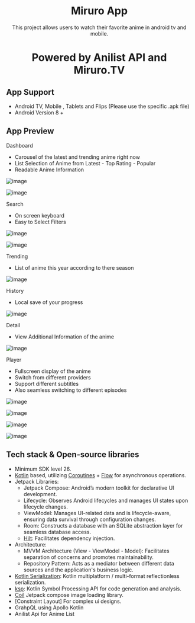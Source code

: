 <h1 align="center">Miruro App</h1>

<p align="center">  
This project allows users to watch their favorite anime in android tv and mobile. 
</p>

<h1 align="center"> Powered by Anilist API and Miruro.TV</h1>

## App Support
 - Android TV, Mobile , Tablets and Flips (Please use the specific .apk file)
 - Android Version 8 +

## App Preview
Dashboard 
 - Carousel of the latest and trending anime right now
 - List Selection of Anime from Latest - Top Rating - Popular
 - Readable Anime Information
   
![image](https://github.com/user-attachments/assets/44f25f60-93f4-4a9f-bf4d-e86da63179ff)

![image](https://github.com/user-attachments/assets/ca51e60f-df94-4010-ab10-c222e74f72b2)

Search
 - On screen keyboard
 - Easy to Select Filters

![image](https://github.com/user-attachments/assets/e178e1aa-da4e-4b94-9fef-b79dac6399f7)

![image](https://github.com/user-attachments/assets/5070b09a-0177-4162-b705-9ef742a1bac6)

Trending 
 - List of anime this year according to there season

![image](https://github.com/user-attachments/assets/91b923b4-ccb8-402d-9c95-34c70c395bab)

History
 - Local save of your progress

![image](https://github.com/user-attachments/assets/ad8bbffe-86be-4d17-bfa4-a598aa955cb3)

Detail
 - View Additional Information of the anime

![image](https://github.com/user-attachments/assets/4a39c85a-5ed1-4c9f-832e-ecb90fa6829d)

Player
 - Fullscreen display of the anime
 - Switch from different providers
 - Support different subtitles
 - Also seamless switching to different episodes

![image](https://github.com/user-attachments/assets/c56a77a5-11dc-46c7-8d85-3741d8f3be3a)

![image](https://github.com/user-attachments/assets/4aeed9b4-9c91-44f9-98d0-3f2a60aad9c4)

![image](https://github.com/user-attachments/assets/c4181cf2-acc7-4a6b-90e5-74b4ef729e9e)

![image](https://github.com/user-attachments/assets/0c44f905-5177-4544-8f40-e29820bea7f9)



## Tech stack & Open-source libraries
- Minimum SDK level 26.
- [Kotlin](https://kotlinlang.org/) based, utilizing [Coroutines](https://github.com/Kotlin/kotlinx.coroutines) + [Flow](https://kotlin.github.io/kotlinx.coroutines/kotlinx-coroutines-core/kotlinx.coroutines.flow/) for asynchronous operations.
- Jetpack Libraries:
  - Jetpack Compose: Android’s modern toolkit for declarative UI development.
  - Lifecycle: Observes Android lifecycles and manages UI states upon lifecycle changes.
  - ViewModel: Manages UI-related data and is lifecycle-aware, ensuring data survival through configuration changes.
  - Room: Constructs a database with an SQLite abstraction layer for seamless database access.
  - [Hilt](https://dagger.dev/hilt/): Facilitates dependency injection.
- Architecture:
  - MVVM Architecture (View - ViewModel - Model): Facilitates separation of concerns and promotes maintainability.
  - Repository Pattern: Acts as a mediator between different data sources and the application's business logic.
- [Kotlin Serialization](https://github.com/Kotlin/kotlinx.serialization): Kotlin multiplatform / multi-format reflectionless serialization.
- [ksp](https://github.com/google/ksp): Kotlin Symbol Processing API for code generation and analysis.
- [Coil](https://coil-kt.github.io/coil/) Jetpack compose image loading library.
- [Constraint Layout] For complex ui designs.
- GrahpQL using Apollo Kotlin
- Anilist Api for Anime List



